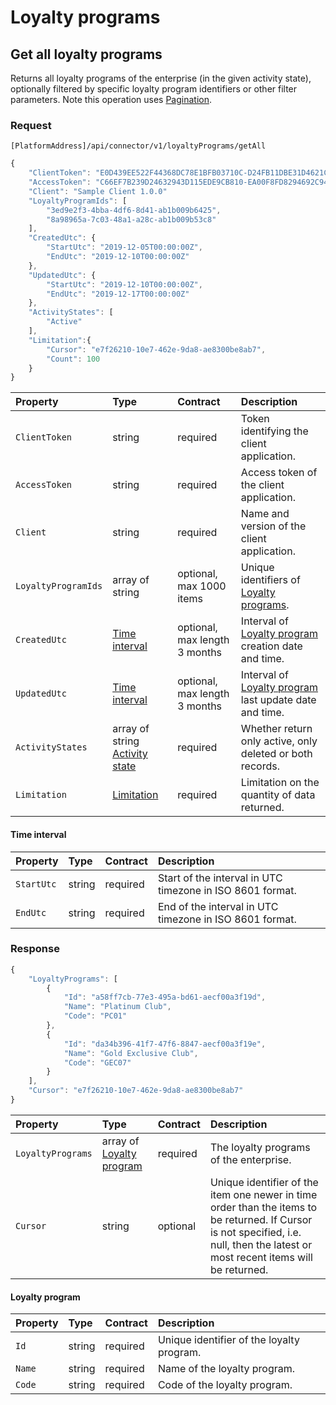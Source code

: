 # Loyalty programs

## Get all loyalty programs

Returns all loyalty programs of the enterprise (in the given activity state), optionally filtered by specific loyalty program identifiers or other filter parameters.
Note this operation uses [Pagination](../guidelines/pagination.md).

### Request

`[PlatformAddress]/api/connector/v1/loyaltyPrograms/getAll`

```javascript
{
    "ClientToken": "E0D439EE522F44368DC78E1BFB03710C-D24FB11DBE31D4621C4817E028D9E1D",
    "AccessToken": "C66EF7B239D24632943D115EDE9CB810-EA00F8FD8294692C940F6B5A8F9453D",
    "Client": "Sample Client 1.0.0"
    "LoyaltyProgramIds": [
        "3ed9e2f3-4bba-4df6-8d41-ab1b009b6425",
        "8a98965a-7c03-48a1-a28c-ab1b009b53c8"
    ],
    "CreatedUtc": {
        "StartUtc": "2019-12-05T00:00:00Z",
        "EndUtc": "2019-12-10T00:00:00Z"
    },
    "UpdatedUtc": {
        "StartUtc": "2019-12-10T00:00:00Z",
        "EndUtc": "2019-12-17T00:00:00Z"
    },
    "ActivityStates": [
        "Active"
    ],
    "Limitation":{
        "Cursor": "e7f26210-10e7-462e-9da8-ae8300be8ab7",
        "Count": 100
    }
}
```

| Property | Type | Contract | Description |
| :-- | :-- | :-- | :-- |
| `ClientToken` | string | required | Token identifying the client application. |
| `AccessToken` | string | required | Access token of the client application. |
| `Client` | string | required | Name and version of the client application. |
| `LoyaltyProgramIds` | array of string | optional, max 1000 items | Unique identifiers of [Loyalty programs](#loyalty-program). |
| `CreatedUtc` | [Time interval](#time-interval) | optional, max length 3 months | Interval of [Loyalty program](#loyalty-program) creation date and time. |
| `UpdatedUtc` | [Time interval](#time-interval) | optional, max length 3 months | Interval of [Loyalty program](#loyalty-program) last update date and time. |
| `ActivityStates` | array of string [Activity state](vouchers.md#activity-state) | required | Whether return only active, only deleted or both records. |
| `Limitation` | [Limitation](../guidelines/pagination.md#limitation) | required | Limitation on the quantity of data returned. |


#### Time interval

| Property | Type | Contract | Description |
| :-- | :-- | :-- | :-- |
| `StartUtc` | string | required | Start of the interval in UTC timezone in ISO 8601 format. |
| `EndUtc` | string | required | End of the interval in UTC timezone in ISO 8601 format. |

### Response

```javascript
{
    "LoyaltyPrograms": [
        {
            "Id": "a58ff7cb-77e3-495a-bd61-aecf00a3f19d",
            "Name": "Platinum Club",
            "Code": "PC01"
        },
        {
            "Id": "da34b396-41f7-47f6-8847-aecf00a3f19e",
            "Name": "Gold Exclusive Club",
            "Code": "GEC07"
        }
    ],
    "Cursor": "e7f26210-10e7-462e-9da8-ae8300be8ab7"
}
```

| Property | Type | Contract | Description |
| :-- | :-- | :-- | :-- |
| `LoyaltyPrograms` | array of [Loyalty program](#loyalty-program) | required | The loyalty programs of the enterprise. |
| `Cursor` | string | optional | Unique identifier of the item one newer in time order than the items to be returned. If Cursor is not specified, i.e. null, then the latest or most recent items will be returned. |

#### Loyalty program

| Property | Type | Contract | Description |
| :-- | :-- | :-- | :-- |
| `Id` | string | required | Unique identifier of the loyalty program. |
| `Name` | string | required | Name of the loyalty program. |
| `Code` | string | required | Code of the loyalty program. |